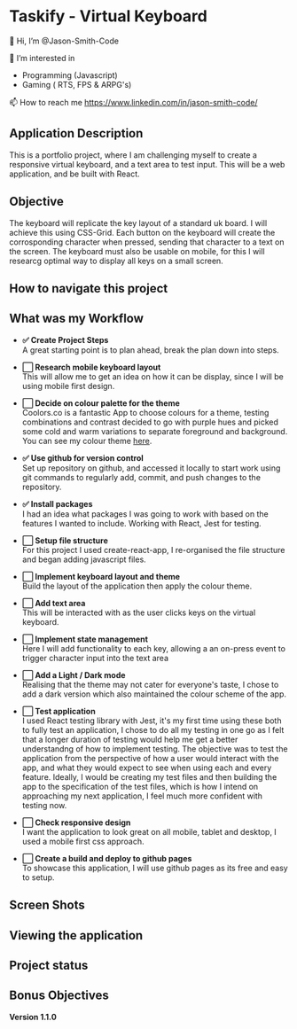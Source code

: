 # Taskify - Virtual Keyboard

👋 Hi, I’m @Jason-Smith-Code

👀 I’m interested in

-   Programming (Javascript)
-   Gaming ( RTS, FPS & ARPG's)

📫 How to reach me
https://www.linkedin.com/in/jason-smith-code/

## Application Description

This is a portfolio project, where I am challenging myself to create a responsive virtual keyboard, and a text area to test input. This will be a web application, and be built with React.


## Objective

The keyboard will replicate the key layout of a standard uk board. I will achieve this using CSS-Grid.
Each button on the keyboard will create the corrosponding character when pressed, sending that character to a text on the screen.
The keyboard must also be usable on mobile, for this I will researcg optimal way to display all keys on a small screen.

## How to navigate this project


## What was my Workflow

-   **✅ Create Project Steps** <br>
    A great starting point is to plan ahead, break the plan down into steps.

-   **⬜️ Research mobile keyboard layout** <br>
    This will allow me to get an idea on how it can be display, since I will be using mobile first design.

-   **⬜️ Decide on colour palette for the theme** <br>
    Coolors.co is a fantastic App to choose colours for a theme, testing combinations and contrast decided to go with purple hues and picked some cold and warm variations to separate foreground and background.<br>
    You can see my colour theme [here](https://coolors.co/69009e-9e0091-ff00b1-c2a5bc-c1e9f1).

-   **✅ Use github for version control** <br>
    Set up repository on github, and accessed it locally to start work using git commands to regularly add, commit, and push changes to the repository.

-   **✅ Install packages** <br>
    I had an idea what packages I was going to work with based on the features I wanted to include. Working with React, Jest for testing.

-   **⬜️ Setup file structure** <br>
    For this project I used create-react-app, I re-organised the file structure and began adding javascript files.

-   **⬜️ Implement keyboard layout and theme** <br>
    Build the layout of the application then apply the colour theme.

-   **⬜️ Add text area** <br>
    This will be interacted with as the user clicks keys on the virtual keyboard.

-   **⬜️ Implement state management** <br>
    Here I will add functionality to each key, allowing a an on-press event to trigger character input into the text area

-   **⬜️ Add a Light / Dark mode** <br>
    Realising that the theme may not cater for everyone's taste, I chose to add a dark version which also maintained the colour scheme of the app.

-   **⬜️ Test application** <br>
    I used React testing library with Jest, it's my first time using these both to fully test an application, I chose to do all my testing in one go as I felt that a longer duration of testing would help me get a better understandng of how to implement testing.
    The objective was to test the application from the perspective of how a user would interact with the app, and what they would expect to see when using each and every feature. Ideally, I would be creating my test files and then building the app to the specification of the test files, which is how I intend on approaching my next application, I feel much more confident with testing now.

-   **⬜️ Check responsive design** <br>
    I want the application to look great on all mobile, tablet and desktop, I used a mobile first css approach.

-   **⬜️ Create a build and deploy to github pages** <br>
    To showcase this application, I will use github pages as its free and easy to setup.

## Screen Shots


## Viewing the application


## Project status


## Bonus Objectives

**Version 1.1.0**
